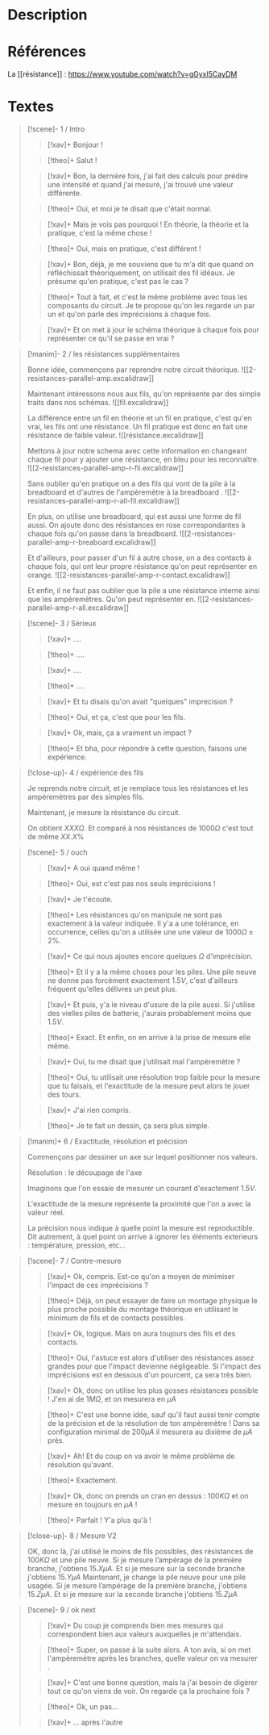 # Description

# Références

La [[résistance]] : https://www.youtube.com/watch?v=gGyxI5CayDM

# Textes

> [!scene]- 1 / Intro
> 
> > [!xav]+
> > Bonjour !
> 
> > [!theo]+
> > Salut !
> 
> > [!xav]+
> > Bon, la dernière fois, j'ai fait des calculs pour prédire une intensité et quand j'ai mesuré, j'ai trouvé une valeur différente.
> 
> > [!theo]+
> > Oui, et moi je te disait que c'était normal.
> 
> > [!xav]+
> > Mais je vois pas pourquoi ! En théorie, la théorie et la pratique, c'est la même chose !
> 
> > [!theo]+
> > Oui, mais en pratique, c'est différent !
> 
> > [!xav]+
> > Bon, déjà, je me souviens que tu m'a dit que quand on réfléchissait théoriquement, on utilisait des fil idéaux. Je présume qu'en pratique, c'est pas le cas ? 
> 
> > [!theo]+
> > Tout à fait, et c'est le même problème avec tous les composants du circuit. Je te propose qu'on les regarde un par un et qu'on parle des imprécisions à chaque fois.
>  
> > [!xav]+
> > Et on met à jour le schéma théorique à chaque fois pour représenter ce qu'il se passe en vrai ?

> [!manim]- 2 / les résistances supplémentaires
> 
> Bonne idée, commençons par reprendre notre circuit théorique.
> ![[2-resistances-parallel-amp.excalidraw]]
> 
> Maintenant intéressons nous aux fils, qu'on représente par des simple traits dans nos schémas.
> ![[fil.excalidraw]]
> 
> La différence entre un fil en théorie et un fil en pratique, c'est qu'en vrai, les fils ont une résistance.
> Un fil pratique est donc en fait une résistance de faible valeur.
> ![[résistance.excalidraw]]
> 
> Mettons à jour notre schema avec cette information en changeant chaque fil pour y ajouter une résistance, en bleu pour les reconnaître.
> ![[2-resistances-parallel-amp-r-fil.excalidraw]]
> 
> Sans oublier qu'en pratique on a des fils qui vont de la pile à la breadboard et d'autres de l'ampèremètre à la breadboard  .
> ![[2-resistances-parallel-amp-r-all-fil.excalidraw]]
> 
> En plus, on utilise une breadboard, qui est aussi une forme de fil aussi. On ajoute donc des résistances en rose correspondantes à chaque fois qu'on passe dans la breadboard.
> ![[2-resistances-parallel-amp-r-breaboard.excalidraw]]
> 
> Et d'ailleurs, pour passer d'un fil à autre chose, on a des contacts à chaque fois, qui ont leur propre résistance qu'on peut représenter en orange.
> ![[2-resistances-parallel-amp-r-contact.excalidraw]]
> 
> Et enfin, il ne faut pas oublier que la pile a une résistance interne ainsi que les ampèremètres. Qu'on peut représenter en. 
>  ![[2-resistances-parallel-amp-r-all.excalidraw]]

> [!scene]- 3 / Sérieux
> 
> > [!xav]+
> > ....
> 
> > [!theo]+
> > ....
> 
> > [!xav]+
> > ....
> 
> > [!theo]+
> > ....
> 
> > [!xav]+
> > Et tu disais qu'on avait "quelques" imprecision ?
> 
> > [!theo]+
> > Oui, et ça, c'est que pour les fils.
> 
> > [!xav]+
> > Ok, mais, ça a vraiment un impact ?
> 
> > [!theo]+
> > Et bha, pour répondre à cette question, faisons une expérience.
> 

> [!close-up]- 4 / expérience des fils
> 
> Je reprends notre circuit, et je remplace tous les résistances et les ampèremètres par des simples fils.
> 
> Maintenant, je mesure la résistance du circuit.
> 
> On obtient $XXX\Omega$. Et comparé à nos résistances de $1000\Omega$ c'est tout de même $XX.X\%$
>

> [!scene]- 5 / ouch
> 
> > [!xav]+
> > A oui quand même !
> 
> > [!theo]+
> > Oui, est c'est pas nos seuls imprécisions !
> 
> > [!xav]+
> > Je t'écoute.
> 
> > [!theo]+
> > Les résistances qu'on manipule ne sont pas exactement à la valeur indiquée. Il y'a a une tolérance, en occurrence, celles qu'on a utilisée une une valeur de $1000\Omega \pm 2\%$.
> 
> > [!xav]+
> > Ce qui nous ajoutes encore quelques $\Omega$ d'imprécision.
> 
> > [!theo]+
> > Et il y a la même choses pour les piles. Une pile neuve ne donne pas forcément exactement $1.5 V$, c'est d'ailleurs fréquent qu'elles délivres un peut plus.
> 
> > [!xav]+
> > Et puis, y'a le niveau d'usure de la pile aussi. Si j'utilise des vielles piles de batterie, j'aurais probablement moins que $1.5 V$.
> 
> > [!theo]+
> > Exact. Et enfin, on en arrive à la prise de mesure elle même.
> 
> > [!xav]+
> > Oui, tu me disait que j'utilisait mal l'ampèremètre ?
> 
> > [!theo]+
> > Oui, tu utilisait une résolution trop faible pour la mesure que tu faisais, et l'exactitude de la mesure peut alors te jouer des tours.
> 
> > [!xav]+
> > J'ai rien compris.
> 
> > [!theo]+
> > Je te fait un dessin, ça sera plus simple.
> 

> [!manim]+ 6 / Exactitude, résolution et précision
> 
> Commençons par dessiner un axe sur lequel positionner nos valeurs.
> 
> Résolution : le découpage de l'axe
> 
> Imaginons que l'on essaie de mesurer un courant d'exactement $1.5V$.
> 
> L'exactitude de la mesure représente la proximité que l'on a avec la valeur réel.
> 
> La précision nous indique à quelle point la mesure est reproductible. Dit autrement, à quel point on arrive à ignorer les éléments exterieurs : température, pression, etc...
> 

> [!scene]- 7 / Contre-mesure
> 
> > [!xav]+
> > Ok, compris. Est-ce qu'on a moyen de minimiser l'impact de ces imprécisions ?
> 
> > [!theo]+
> > Déjà, on peut essayer de faire un montage physique le plus proche possible du montage théorique en utilisant le minimum de fils et de contacts possibles.
> 
> > [!xav]+
> > Ok, logique. Mais on aura toujours des fils et des contacts.
> 
> > [!theo]+
> > Oui, l'astuce est alors d'utiliser des résistances assez grandes pour que l'impact devienne négligeable. Si l'impact des imprécisions est en dessous d'un pourcent, ça sera très bien.
> 
> > [!xav]+
> > Ok, donc on utilise les plus gosses résistances possible ! J'en ai de $1M\Omega$, et on mesurera en $\mu A$
> 
> > [!theo]+
> > C'est une bonne idée, sauf qu'il faut aussi tenir compte de la précision et de la résolution de ton ampèremètre ! Dans sa configuration minimal de $200\mu A$  il mesurera au dixième de $\mu A$ près.
>
> > [!xav]+
> > Ah! Et du coup on va avoir le même problème de résolution qu'avant. 
> 
> > [!theo]+
> > Exactement.
>  
> > [!xav]+
> > Ok, donc on prends un cran en dessus : $100K\Omega$ et on mesure en toujours en $\mu A$ !
> 
> > [!theo]+
> > Parfait ! Y'a plus qu'à !
> 

> [!close-up]- 8 / Mesure V2
> 
> OK, donc là, j'ai utilisé le moins de fils possibles, des résistances de $100K\Omega$ et une pile neuve.
> Si je mesure l’ampérage de la première branche, j'obtiens $15.X \mu A$.
> Et si je mesure sur la seconde branche j'obtiens $15.Y \mu A$
> Maintenant, je change la pile neuve pour une pile usagée.
> Si je mesure l’ampérage de la première branche, j'obtiens $15.Z \mu A$.
> Et si je mesure sur la seconde branche j'obtiens $15.Z \mu A$

> [!scene]- 9 / ok next
> 
> > [!xav]+
> > Du coup je comprends bien mes mesures qui correspondent bien aux valeurs auxquelles je m'attendais. 
> 
> > [!theo]+
> > Super, on passe à la suite alors. A ton avis, si on met l'ampèremètre après les branches, quelle valeur  on va mesurer .
> 
> > [!xav]+
> > C'est une bonne question, mais la j'ai besoin de digèrer tout ce qu'on viens de voir. On regarde ça la prochaine fois ?
> 
> > [!theo]+
> > Ok, un pas...
> 
> > [!xav]+
> > ... après l'autre
> 
